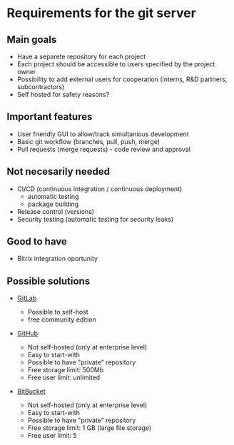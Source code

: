# Requirements for the git server

## Main goals

* Have a separete repository for each project
* Each project should be accessible to users specified by the project owner
* Possibility to add external users for cooperation (interns, R&D partners, subcontractors)
* Self hosted for safety reasons?

## Important features

* User friendly GUI to allow/track simultanious development
* Basic git workflow (branches, pull, push, merge)
* Pull requests (merge requests) - code review and approval

## Not necesarily needed

* CI/CD (continuous integration / continuous deployment)
  * automatic testing
  * package building
* Release control (versions)
* Security testing (automatic testing for security leaks)

## Good to have

* Bitrix integration oportunity

## Possible solutions

* [GitLab](https://about.gitlab.com/pricing/)
  * Possible to self-host
  * free community edition

* [GitHub](https://github.com/pricing#compare-features)
  * Not self-hosted (only at enterprise level)
  * Easy to start-with
  * Possible to have "private" repository
  * Free storage limit: 500Mb
  * Free user limit: unlimited

* [BitBucket](https://www.atlassian.com/software/bitbucket/pricing)
  * Not self-hosted (only at enterprise level)
  * Easy to start-with
  * Possible to have "private" repository
  * Free storage limit: 1 GB (large file storage)
  * Free user limit: 5
